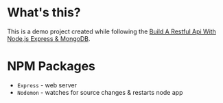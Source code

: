 # What's this?
This is a demo project created while following the [Build A Restful Api With Node.js Express & MongoDB](https://www.youtube.com/watch?v=vjf774RKrLc).

# NPM Packages
* `Express` - web server
* `Nodemon` - watches for source changes & restarts node app